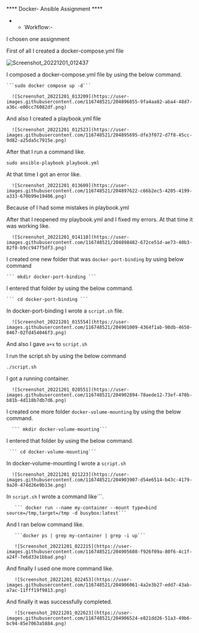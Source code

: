 **** Docker- Ansible Assignment ****


* * Workflow:-

I chosen one assignment 

First of all I created a docker-compose.yml file

![Screenshot_20221201_012437](https://user-images.githubusercontent.com/116748521/204895657-6fab6058-61e0-4625-b16d-3d771690e82a.png)

I composed a docker-compose.yml file by using the below command.
 
    ```sudo docker compose up -d```
    
      ![Screenshot_20221201_013209](https://user-images.githubusercontent.com/116748521/204896855-9fa4aa82-aba4-48d7-a36c-e00cc76082df.png)



And also I created a playbook.yml file

      ![Screenshot_20221201_012523](https://user-images.githubusercontent.com/116748521/204895695-dfe3f072-d7f8-45cc-9d82-a25da5c7915e.png)


After that I run a command like.

   ```sudo ansible-playbook playbook.yml```

At that time I got an error like.

      ![Screenshot_20221201_013609](https://user-images.githubusercontent.com/116748521/204897622-c66b2ec5-4205-4199-a333-670b99e19406.png)

Because of I had some mistakes in playbook.yml 

After that I reopened my playbook.yml and I fixed my errors. At that
 time it was working like.

      ![Screenshot_20221201_014110](https://user-images.githubusercontent.com/116748521/204898482-672ce51d-ae73-40b3-82f0-b9cc947f5df3.png)

I created one new folder that was ```docker-port-binding``` by using below command 

    ``` mkdir docker-port-binding ```
    
I entered that folder by using the below command.

    ``` cd docker-port-binding ```

In docker-port-binding I wrote a ```script.sh``` file.

      ![Screenshot_20221201_015554](https://user-images.githubusercontent.com/116748521/204901009-4364f1ab-98db-4650-8467-02fd454046f3.png)

And also I gave  ```a+x```  to ```script.sh```

I run the script.sh by using the below command
   
   ```./script.sh```

I got a running container.

      ![Screenshot_20221201_020551](https://user-images.githubusercontent.com/116748521/204902894-78aede12-73ef-470b-b81b-4d118b7db7d6.png)

I created one more folder ```docker-volume-mounting``` by using the below command.
      
      ``` mkdir docker-volume-mounting```

I entered that folder by using the below command.
 
     ``` cd docker-volume-mounting```

In docker-volume-mounting I wrote a ```script.sh```

      ![Screenshot_20221201_021223](https://user-images.githubusercontent.com/116748521/204903907-d54e6514-b43c-4179-9a20-474d26e9b13e.png)


In ```script.sh``` I wrote a command like```.

       ``` docker run --name my-container --mount type=bind source=/tmp,target=/tmp -d busybox:latest```

And I ran below command like.

       ```docker ps | grep my-container | grep -i up```
       
       ![Screenshot_20221201_022215](https://user-images.githubusercontent.com/116748521/204905608-f926f09a-80f6-4c1f-a24f-7e6d33e1bbad.png)

And finally I used one more command like.

       ![Screenshot_20221201_022453](https://user-images.githubusercontent.com/116748521/204906061-4a2e3b27-edd7-43ab-a7ac-11fff19f9813.png)

And finally it was successfully completed.

       ![Screenshot_20221201_022623](https://user-images.githubusercontent.com/116748521/204906524-e821dd26-51a3-49b6-bc94-85e7063a5884.png)

